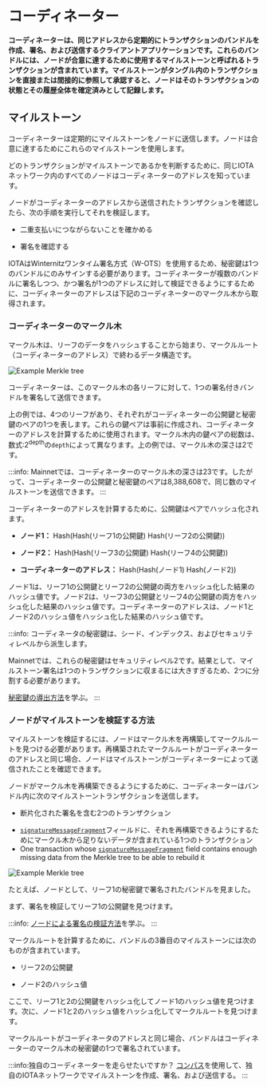 # コーディネーター
<!-- # The Coordinator -->

**コーディネーターは、同じアドレスから定期的にトランザクションのバンドルを作成、署名、および送信するクライアントアプリケーションです。これらのバンドルには、ノードが合意に達するために使用するマイルストーンと呼ばれるトランザクションが含まれています。マイルストーンがタングル内のトランザクションを直接または間接的に参照して承認すると、ノードはそのトランザクションの状態とその履歴全体を確定済みとして記録します。**
<!-- **The Coordinator is a client application that creates, signs, and sends bundles of transactions from the same address at regular intervals. These bundles contain transactions called milestones that nodes use to reach a consensus. When milestones directly or indirectly reference and approve a transaction in the Tangle, nodes mark the state of that transaction and its entire history as confirmed.** -->

## マイルストーン
<!-- ## Milestones -->

コーディネーターは定期的にマイルストーンをノードに送信します。ノードは合意に達するためにこれらのマイルストーンを使用します。
<!-- The Coordinator sends milestones to nodes at regular intervals. Nodes use these milestones to reach a consensus. -->

どのトランザクションがマイルストーンであるかを判断するために、同じIOTAネットワーク内のすべてのノードはコーディネーターのアドレスを知っています。
<!-- To determine which transactions are milestones, all nodes in the same IOTA network know the address of the Coordinator. -->

ノードがコーディネーターのアドレスから送信されたトランザクションを確認したら、次の手順を実行してそれを検証します。
<!-- When nodes see a transaction that's been sent from the Coordinator's address, they validate it by doing the following: -->

* 二重支払いにつながらないことを確かめる
<!-- * Make sure that it doesn't lead to a double-spend -->
* 署名を確認する
<!-- * Verify its signature -->

IOTAはWinternitzワンタイム署名方式（W-OTS）を使用するため、秘密鍵は1つのバンドルにのみサインする必要があります。コーディネーターが複数のバンドルに署名しつつ、かつ署名が1つのアドレスに対して検証できるようにするために、コーディネーターのアドレスは下記のコーディネーターのマークル木から取得されます。
<!-- Because IOTA uses the Winternitz one-time signature scheme (W-OTS), a private key should sign only one bundle. To allow the Coordinator to sign multiple bundles whose signatures can still be verified against one address, that address is derived from the Coordinator's Merkle tree. -->

### コーディネーターのマークル木
<!-- ### The Coordinator's Merkle tree -->

マークル木は、リーフのデータをハッシュすることから始まり、マークルルート（コーディネーターのアドレス）で終わるデータ構造です。
<!-- A Merkle tree is a data structure that starts by hashing data at the leaves and ends at the Merkle root (the Coordinator's address). -->

![Example Merkle tree](../images/merkle-tree-example.png)

コーディネーターは、このマークル木の各リーフに対して、1つの署名付きバンドルを署名して送信できます。
<!-- The Coordinator can sign and send one signed bundle for each leaf in its Merkle tree. -->

上の例では、4つのリーフがあり、それぞれがコーディネーターの公開鍵と秘密鍵のペアの1つを表します。これらの鍵ペアは事前に作成され、コーディネーターのアドレスを計算するために使用されます。マークル木内の鍵ペアの総数は、数式:2<sup>depth</sup>の`depth`によって異なります。上の例では、マークル木の深さは2です。
<!-- In this example, we have four leaves, which each represent one of the Coordinator's public/private key pairs. These key pairs are created in advance and used to calculate the the Coordinator's address. The total number of key pairs in a Merkle tree depends on its depth in this formula: 2<sup>depth</sup>. In this example, the Merkle tree's depth is 2. -->

:::info:
Mainnetでは、コーディネーターのマークル木の深さは23です。したがって、コーディネーターの公開鍵と秘密鍵のペアは8,388,608で、同じ数のマイルストーンを送信できます。
:::
<!-- :::info: -->
<!-- On the Mainnet, the Coordinator's Merkle tree has a depth of 23. So, the Coordinator has 8,388,608 public/private key pairs and can send the same number of milestones. -->
<!-- ::: -->

コーディネーターのアドレスを計算するために、公開鍵はペアでハッシュ化されます。
<!-- To calculate the Coordinator's address, the public keys are hashed in pairs: -->

* **ノード1：** Hash(Hash(リーフ1の公開鍵) Hash(リーフ2の公開鍵))
<!-- * **Node 1:** Hash(Hash(public key of leaf 1) Hash(public key of leaf 2)) -->
* **ノード2：** Hash(Hash(リーフ3の公開鍵) Hash(リーフ4の公開鍵))
<!-- * **Node 2:** Hash(Hash(public key of leaf 3) Hash(public key of leaf 4)) -->
* **コーディネーターのアドレス：** Hash(Hash(ノード1) Hash(ノード2))
<!-- * **Coordinator's address:** Hash(Hash(node 1) Hash(node 2)) -->

ノード1は、リーフ1の公開鍵とリーフ2の公開鍵の両方をハッシュ化した結果のハッシュ値です。ノード2は、リーフ3の公開鍵とリーフ4の公開鍵の両方をハッシュ化した結果のハッシュ値です。コーディネーターのアドレスは、ノード1とノード2のハッシュ値をハッシュ化した結果のハッシュ値です。
<!-- Node 1 is a hash of the result of hashing both the public key of leaf 1 and the public key of leaf 2. Node 2 is a hash of the result of hashing both the public key of leaf 3 and the public key of leaf 4. The Coordinator's address is a hash of the result of hashing the hash of node 1 and node 2. -->

:::info:
コーディネータの秘密鍵は、シード、インデックス、およびセキュリティレベルから派生します。

Mainnetでは、これらの秘密鍵はセキュリティレベル2です。結果として、マイルストーン署名は1つのトランザクションに収まるには大きすぎるため、2つに分割する必要があります。

[秘密鍵の導出方法](root://iota-basics/0.1/concepts/addresses-and-signatures.md)を学ぶ。
:::
<!-- :::info: -->
<!-- The Coordinator's private keys are derived from a seed, an index, and a security level. -->
<!--  -->
<!-- On the Mainnet, these private keys are security level 2. As a result, the milestone signature is too large to fit in one transaction and must be fragmented across two. -->
<!--  -->
<!-- [Learn more about how private keys are derived](root://iota-basics/0.1/concepts/addresses-and-signatures.md). -->
<!-- ::: -->

### ノードがマイルストーンを検証する方法
<!-- ### How nodes verify a milestone -->

マイルストーンを検証するには、ノードはマークル木を再構築してマークルルートを見つける必要があります。再構築されたマークルルートがコーディネーターのアドレスと同じ場合、ノードはマイルストーンがコーディネーターによって送信されたことを確認できます。
<!-- To verify a milestone, nodes must rebuild the Merkle tree to find the Merkle root. If the rebuilt Merkle root is the same as the Coordinator's address, nodes know the milestone was sent by the Coordinator. -->

ノードがマークル木を再構築できるようにするために、コーディネーターはバンドル内に次のマイルストーントランザクションを送信します。
<!-- To allow nodes to rebuild the Merkle tree, the Coordinator sends the following milestone transactions in the bundle: -->

* 断片化された署名を含む2つのトランザクション
<!-- * Two transactions that contain the fragmented signature -->
* [`signatureMessageFragment`](root://iota-basics/0.1/references/structure-of-a-transaction.md)フィールドに、それを再構築できるようにするためにマークル木から足りないデータが含まれている1つのトランザクション
* One transaction whose [`signatureMessageFragment`](root://iota-basics/0.1/references/structure-of-a-transaction.md) field contains enough missing data from the Merkle tree to be able to rebuild it

![Example Merkle tree](../images/merkle-tree-example.png)

たとえば、ノードとして、リーフ1の秘密鍵で署名されたバンドルを見ました。
<!-- For example, as a node, we have seen a bundle that was signed with the private key of leaf 1. -->

まず、署名を検証してリーフ1の公開鍵を見つけます。
<!-- First, we verify the signature to find out the public key of leaf 1. -->

:::info:
[ノードによる署名の検証方法](root://iota-basics/0.1/concepts/addresses-and-signatures.md)を学ぶ。
:::
<!-- :::info: -->
<!-- [Learn how nodes verify signatures](root://iota-basics/0.1/concepts/addresses-and-signatures.md#how-nodes-verify-signatures) -->
<!-- ::: -->

マークルルートを計算するために、バンドルの3番目のマイルストーンには次のものが含まれています。
<!-- To help us calculate the Merkle root, the third milestone in the bundle contains the following: -->

* リーフ2の公開鍵
<!-- * The public key of leaf 2 -->
* ノード2のハッシュ値
<!-- * The hash of node 2 -->

ここで、リーフ1と2の公開鍵をハッシュ化してノード1のハッシュ値を見つけます。次に、ノード1と2のハッシュ値をハッシュ化してマークルルートを見つけます。
<!-- Now, we hash the public keys of leaves 1 and 2 to find the hash of node 1. Then we hash the hash of nodes 1 and 2 to find the Merkle root. -->

マークルルートがコーディネータのアドレスと同じ場合、バンドルはコーディネーターのマークル木の秘密鍵の1つで署名されています。
<!-- If the Merkle root is the same as the Coordinator's address, the bundle was signed with one of the private keys in the Coordinator's Merkle tree. -->

:::info:独自のコーディネーターを走らせたいですか？
[コンパス](root://compass/0.1/how-to-guides/create-an-iota-network.md)を使用して、独自のIOTAネットワークでマイルストーンを作成、署名、および送信する。
:::
<!-- :::info:Want to run your own Coordinator? -->
<!-- Use Compass to create, sign, and send milestones in your own IOTA network. -->
<!-- ::: -->
